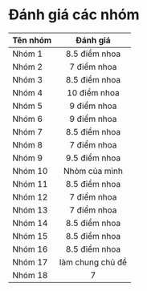 # Đánh giá các nhóm

| Tên nhóm   |      Đánh giá      |
|----------|:-------------:|
| Nhóm 1 |  8.5 điểm nhoa |
| Nhóm 2 |  7 điểm nhoa |
| Nhóm 3 |  8.5 điểm nhoa |
| Nhóm 4 |  10 điểm nhoa |
| Nhóm 5 |  9 điểm nhoa  |
| Nhóm 6 |  9 điểm nhoa |
| Nhóm 7 |  8.5 điểm nhoa |
| Nhóm 8 |  7 điểm nhoa |
| Nhóm 9 |  9.5 điểm nhoa |
| Nhóm 10 |  Nhỏm của mình |
| Nhóm 11|  8.5 điểm nhoa |
| Nhóm 12 |  7 điểm nhoa |
| Nhóm 13 |  7 điểm nhoa |
| Nhóm 14 |  8.5 điểm nhoa |
| Nhóm 15 |  8.5 điểm nhoa |
| Nhóm 16 |  8.5 điểm nhoa |
| Nhóm 17 |  làm chung chủ đề |
| Nhóm 18 |  7  |

